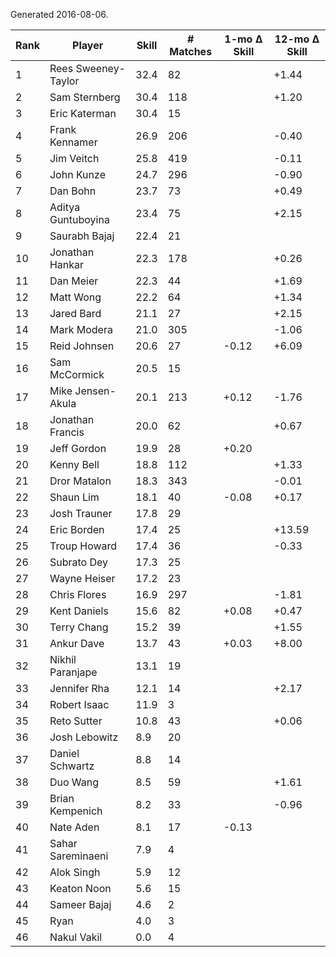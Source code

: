 Generated 2016-08-06.

| Rank | Player              | Skill | # Matches | 1-mo Δ Skill | 12-mo Δ Skill |
|------|---------------------|-------|-----------|--------------|---------------|
|    1 | Rees Sweeney-Taylor |  32.4 |        82 |              |         +1.44 |
|    2 | Sam Sternberg       |  30.4 |       118 |              |         +1.20 |
|    3 | Eric Katerman       |  30.4 |        15 |              |               |
|    4 | Frank Kennamer      |  26.9 |       206 |              |         -0.40 |
|    5 | Jim Veitch          |  25.8 |       419 |              |         -0.11 |
|    6 | John Kunze          |  24.7 |       296 |              |         -0.90 |
|    7 | Dan Bohn            |  23.7 |        73 |              |         +0.49 |
|    8 | Aditya Guntuboyina  |  23.4 |        75 |              |         +2.15 |
|    9 | Saurabh Bajaj       |  22.4 |        21 |              |               |
|   10 | Jonathan Hankar     |  22.3 |       178 |              |         +0.26 |
|   11 | Dan Meier           |  22.3 |        44 |              |         +1.69 |
|   12 | Matt Wong           |  22.2 |        64 |              |         +1.34 |
|   13 | Jared Bard          |  21.1 |        27 |              |         +2.15 |
|   14 | Mark Modera         |  21.0 |       305 |              |         -1.06 |
|   15 | Reid Johnsen        |  20.6 |        27 |        -0.12 |         +6.09 |
|   16 | Sam McCormick       |  20.5 |        15 |              |               |
|   17 | Mike Jensen-Akula   |  20.1 |       213 |        +0.12 |         -1.76 |
|   18 | Jonathan Francis    |  20.0 |        62 |              |         +0.67 |
|   19 | Jeff Gordon         |  19.9 |        28 |        +0.20 |               |
|   20 | Kenny Bell          |  18.8 |       112 |              |         +1.33 |
|   21 | Dror Matalon        |  18.3 |       343 |              |         -0.01 |
|   22 | Shaun Lim           |  18.1 |        40 |        -0.08 |         +0.17 |
|   23 | Josh Trauner        |  17.8 |        29 |              |               |
|   24 | Eric Borden         |  17.4 |        25 |              |        +13.59 |
|   25 | Troup Howard        |  17.4 |        36 |              |         -0.33 |
|   26 | Subrato Dey         |  17.3 |        25 |              |               |
|   27 | Wayne Heiser        |  17.2 |        23 |              |               |
|   28 | Chris Flores        |  16.9 |       297 |              |         -1.81 |
|   29 | Kent Daniels        |  15.6 |        82 |        +0.08 |         +0.47 |
|   30 | Terry Chang         |  15.2 |        39 |              |         +1.55 |
|   31 | Ankur Dave          |  13.7 |        43 |        +0.03 |         +8.00 |
|   32 | Nikhil Paranjape    |  13.1 |        19 |              |               |
|   33 | Jennifer Rha        |  12.1 |        14 |              |         +2.17 |
|   34 | Robert Isaac        |  11.9 |         3 |              |               |
|   35 | Reto Sutter         |  10.8 |        43 |              |         +0.06 |
|   36 | Josh Lebowitz       |   8.9 |        20 |              |               |
|   37 | Daniel Schwartz     |   8.8 |        14 |              |               |
|   38 | Duo Wang            |   8.5 |        59 |              |         +1.61 |
|   39 | Brian Kempenich     |   8.2 |        33 |              |         -0.96 |
|   40 | Nate Aden           |   8.1 |        17 |        -0.13 |               |
|   41 | Sahar Sareminaeni   |   7.9 |         4 |              |               |
|   42 | Alok Singh          |   5.9 |        12 |              |               |
|   43 | Keaton Noon         |   5.6 |        15 |              |               |
|   44 | Sameer Bajaj        |   4.6 |         2 |              |               |
|   45 | Ryan                |   4.0 |         3 |              |               |
|   46 | Nakul Vakil         |   0.0 |         4 |              |               |